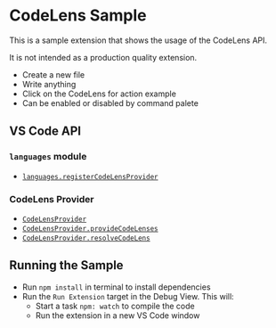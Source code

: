 # CodeLens Sample

This is a sample extension that shows the usage of the CodeLens API.

It is not intended as a production quality extension.

-   Create a new file
-   Write anything
-   Click on the CodeLens for action example
-   Can be enabled or disabled by command palete

## VS Code API

### `languages` module

-   [`languages.registerCodeLensProvider`](https://code.visualstudio.com/api/references/vscode-api#languages.registerCodeLensProvider)

### CodeLens Provider

-   [`CodeLensProvider`](https://code.visualstudio.com/api/references/vscode-api#CodeLensProvider)
-   [`CodeLensProvider.provideCodeLenses`](https://code.visualstudio.com/api/references/vscode-api#CodeLensProvider.provideCodeLenses)
-   [`CodeLensProvider.resolveCodeLens`](https://code.visualstudio.com/api/references/vscode-api#CodeLensProvider.resolveCodeLens)

## Running the Sample

-   Run `npm install` in terminal to install dependencies
-   Run the `Run Extension` target in the Debug View. This will:
    -   Start a task `npm: watch` to compile the code
    -   Run the extension in a new VS Code window
